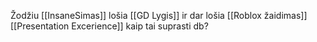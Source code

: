 Žodžiu [[InsaneSimas]] lošia [[GD Lygis]] ir dar lošia [[Roblox žaidimas]] [[Presentation Excerience]] kaip tai suprasti db?